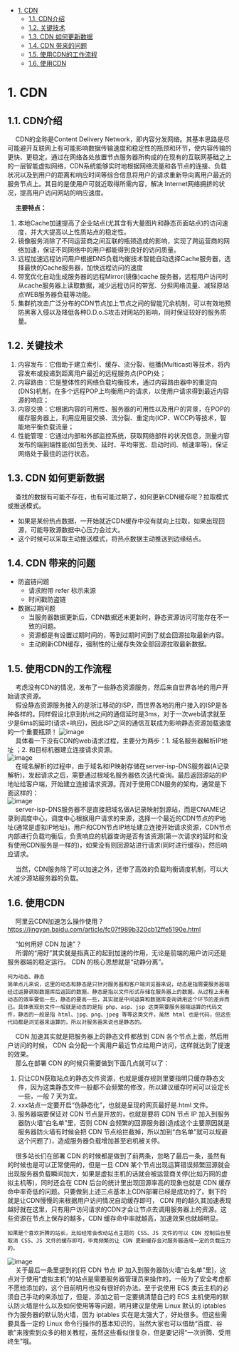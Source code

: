 <!-- TOC -->

- [1. CDN](#1-cdn)
    - [1.1. CDN介绍](#11-cdn介绍)
    - [1.2. 关键技术](#12-关键技术)
    - [1.3. CDN 如何更新数据](#13-cdn-如何更新数据)
    - [1.4. CDN 带来的问题](#14-cdn-带来的问题)
    - [1.5. 使用CDN的工作流程](#15-使用cdn的工作流程)
    - [1.6. 使用CDN](#16-使用cdn)

<!-- /TOC -->

# 1. CDN  
<!-- 
 网友问：帅丙如何给女朋友解释什么是CDN？ 
https://mp.weixin.qq.com/s/f_yMAWw-ymhRldvBcpRH8Q

5分钟了解CDN 加速原理
https://mp.weixin.qq.com/s/Keway7ExLfTNunZTACoxnA
-->

<!-- 
~~
使用 CDN 的好处和注意事项
https://www.imydl.com/work/4073.html
WordPress 站点如何用好 CDN 加速？
https://www.imydl.com/wp/5863.html
-->

## 1.1. CDN介绍  
&emsp; CDN的全称是Content Delivery Network，即内容分发网络。其基本思路是尽可能避开互联网上有可能影响数据传输速度和稳定性的瓶颈和环节，使内容传输的更快、更稳定。通过在网络各处放置节点服务器所构成的在现有的互联网基础之上的一层智能虚拟网络，CDN系统能够实时地根据网络流量和各节点的连接、负载状况以及到用户的距离和响应时间等综合信息将用户的请求重新导向离用户最近的服务节点上。其目的是使用户可就近取得所需内容，解决 Internet网络拥挤的状况，提高用户访问网站的响应速度。  

&emsp; **主要特点：**  
1. 本地Cache加速提高了企业站点(尤其含有大量图片和静态页面站点)的访问速度，并大大提高以上性质站点的稳定性。
2. 镜像服务消除了不同运营商之间互联的瓶颈造成的影响，实现了跨运营商的网络加速，保证不同网络中的用户都能得到良好的访问质量。
3. 远程加速远程访问用户根据DNS负载均衡技术智能自动选择Cache服务器，选择最快的Cache服务器，加快远程访问的速度
4. 带宽优化自动生成服务器的远程Mirror(镜像)cache 服务器，远程用户访问时从cache服务器上读取数据，减少远程访问的带宽、分担网络流量、减轻原站点WEB服务器负载等功能。
5. 集群抗攻击广泛分布的CDN节点加上节点之间的智能冗余机制，可以有效地预防黑客入侵以及降低各种D.D.o.S攻击对网站的影响，同时保证较好的服务质量。

## 1.2. 关键技术  
<!-- 
CDN 加速静态资源访问
https://mp.weixin.qq.com/s/VIjHRl5GogichFnf66Wi3g

内容发布 

它借助于建立索引、缓存、流分裂、组播（Multicast）等技术，将内容发布或投递到距离用户最近的远程服务点（POP）处。

内容存储 

对于CDN系统而言，需要考虑两个方面的内容存储问题。一个是内容源的存储，一个是内容在 Cache节点中的存储。


内容路由 

它是整体性的网络负载均衡技术，通过内容路由器中的重定向（DNS）机制，在多个远程POP上均衡用户的请求，以使用户请求得到最近内容源的响应。

内容管理 

它通过内部和外部监控系统，获取网络部件的状况信息，测量内容发布的端到端性能（如包丢失、延时、平均带宽、启动时间、帧速率等），保证网络处于最佳的运行状态。


CDN的关键技术主要有内容存储和分发技术
内存存储

比如说我们有个图片网站应用部署在成都，一开始应用只在成都当地推广本地人使用。后面业务发展出去了，全国各地的人都在访问了，处于新疆乌鲁木齐的用户发现图片加载的速度变得很慢（因为图片这些数据需要从成都通过网线传输到乌鲁木齐太远了，而且中途可能存在网络拥挤等等原因）那么想个办法，我们在乌鲁木齐部署一个缓存服务器，后续乌鲁木齐的用户只要访问过某张图片就将其缓存到乌鲁木齐的服务器上，后续的访问就可以变得更快
分发技术

比如说访问乌鲁木齐缓存服务器没有对应的图片缓存的时候，这个时候可以去访问西北数据中心获取数据，西北数据中心没有再去源数据中心获取，这样可以尽可能的减少对源数据中心的访问减少源数据中心压力的同时，加速用户的访问体验

CDN 可以缓存什么
网页、图片、文件等一些不经常改变的数据，可以缓存到 CDN 中
-->
1. 内容发布：它借助于建立索引、缓存、流分裂、组播(Multicast)等技术，将内容发布或投递到距离用户最近的远程服务点(POP)处；
2. 内容路由：它是整体性的网络负载均衡技术，通过内容路由器中的重定向(DNS)机制，在多个远程POP上均衡用户的请求，以使用户请求得到最近内容源的响应；
3. 内容交换：它根据内容的可用性、服务器的可用性以及用户的背景，在POP的缓存服务器上，利用应用层交换、流分裂、重定向(ICP、WCCP)等技术，智能地平衡负载流量；
4. 性能管理：它通过内部和外部监控系统，获取网络部件的状况信息，测量内容发布的端到端性能(如包丢失、延时、平均带宽、启动时间、帧速率等)，保证网络处于最佳的运行状态。

## 1.3. CDN 如何更新数据
&emsp; 查找的数据有可能不存在，也有可能过期了，如何更新CDN缓存呢？拉取模式或推送模式。  

* 如果是某份热点数据，一开始就近CDN缓存中没有就向上拉取，如果出现回源，可能导致源数据中心压力会过大。
* 这个时候可以采取主动推送模式，将热点数据主动推送到边缘结点。

## 1.4. CDN 带来的问题

* 防盗链问题
    * 请求附带 refer 标示来源
    * 时间戳防盗链
* 数据过期问题
    * 当服务器数据更新后，CDN数据还未更新时，静态资源访问可能存在不一致的问题。
    * 资源都是有设置过期时间的，等到过期时间到了就会回源拉取最新内容。
    * 主动刷新CDN缓存，强制性的让缓存失效全部回源拉取最新数据。


## 1.5. 使用CDN的工作流程  
<!-- 
https://blog.csdn.net/hetoto/article/details/90509328
https://mp.weixin.qq.com/s/VIjHRl5GogichFnf66Wi3g


CDN 基本工作过程
https://blog.csdn.net/u014209205/article/details/89892359
-->
&emsp; 考虑没有CDN的情况，发布了一些静态资源服务，然后来自世界各地的用户开始请求资源。  
&emsp; 假设静态资源服务接入的是浙江移动的ISP，而世界各地的用户接入的ISP是各种各样的。同样假设北京到杭州之间的通信延时是3ms，对于一次web请求就至少是6ms的延时(请求+响应)，因此ISP之间的通信互联成为影响静态资源加载速度的一个重要瓶颈！
![image](https://gitee.com/wt1814/pic-host/raw/master/images/system/loadBalance/cdn/cdn-1.png)  
&emsp; 具体看一下没有CDN的web请求过程，主要分为两步：1. 域名服务器解析IP地址 ；2. 和目标机器建立连接请求资源。  
![image](https://gitee.com/wt1814/pic-host/raw/master/images/system/loadBalance/cdn/cdn-2.png)  
&emsp; 在域名解析的过程中，由于域名和IP映射存储在server-isp-DNS服务器(A记录解析)，发起请求之后，需要通过根域名服务器依次迭代查询。最后返回源站的IP地址给客户端，开始建立连接请求资源。而对于使用CDN服务的架构，通常是下面这样的：  
![image](https://gitee.com/wt1814/pic-host/raw/master/images/system/loadBalance/cdn/cdn-3.png)  
&emsp; server-isp-DNS服务器不是直接把域名做A记录映射到源站，而是CNAME记录到调度中心，调度中心根据用户请求的来源，选择一个最近的CDN节点的IP地址(通常是虚拟IP地址)。用户和CDN节点IP地址建立连接开始请求资源，CDN节点内部进行负载均衡后，负责响应的机器查询是否有该资源(第一次请求的延时和没有使用CDN服务是一样的)，如果没有则回源站进行请求(同时进行缓存)，然后响应请求。  
<!-- 
看完原理和架构之后，再来看你的问题，当然就是看看web请求是否存在跨ISP通信的情况了。 
--> 
&emsp; 当然，CDN服务除了可以加速之外，还带了高效的负载均衡调度机制，可以大大减少源站服务器的负载。  

## 1.6. 使用CDN  
<!--
~~ 
https://www.imydl.com/work/4073.html
-->
&emsp; 阿里云CDN加速怎么操作使用？https://jingyan.baidu.com/article/fc07f989b320cb12ffe5190e.html  

&emsp; “如何用好 CDN 加速”？  
&emsp; 所谓的“用好”其实就是指真正的起到加速的作用，无论是前端的用户访问还是服务器端的稳定运行。 CDN 的核心思想就是“动静分离”。  

    何为动态、静态
    简单点儿来说，这里的动态和静态是只针对服务器和客户端浏览器来说，动态是指需要服务器端经过运算调取数据库后返回的数据，静态是指以文件形式存储在服务器上的数据。从过程上来看动态的效率要低一些，静态的要高一些，其实就是中间运算和数据库查询调用这个环节的差异而已。具体表现到文件一般就是动态的是指 php、asp、jsp 这类需要服务器端运算的代码文件，静态的一般是指 html、jpg、png、jpeg 等等这类文件，虽然 html 也是代码，但这些代码都是浏览器来运算的，所以对服务器来说也是静态的。

&emsp; CDN 加速其实就是把服务器上的静态文件都放到 CDN 各个节点上面，然后用户访问的时候， CDN 会分配一个离用户最近节点给用户访问，这样就达到了提速的效果。  
&emsp; 那么在部署 CDN 的时候只需要做到下面几点就可以了：

1. 只让CDN获取站点的静态文件资源，也就是缓存规则里要指明只缓存静态文件，因为这类静态文件一般都不会频繁的修改，所以建议缓存时间可以设定长一些，一般 7 天为宜。  
2.  xxx站点一定要开启“伪静态化”，也就是呈现的网页最好是.html 文件。  
3. 服务器端要保证对 CDN 节点是开放的，也就是要将 CDN 节点 IP 加入到服务器防火墙“白名单”里，否则 CDN 会频繁的回源服务器(造成这个主要原因就是服务器防火墙有时候会把 CDN 节点给拦截掉，所以加到“白名单”就可以规避这个问题了)，造成服务器负载增加甚至宕机被关停。  

&emsp; 很多站长们在部署 CDN 的时候都是做到了前两条，忽略了最后一条，虽然有的时候也是可以正常使用的，但是一旦 CDN 某个节点出现运算错误频繁回源就会出现服务器负载瞬间加大，如果是虚拟主机的话就会被运营商关停(比如万网的虚拟主机等)，同时还会在 CDN 后台的统计里出现回源率高的现象也就是 CDN 缓存命中率奇低的问题。只要做到上述三点基本上CDN部署已经是成功的了。剩下的就是让CDN慢慢的来根据用户访问情况自动缓存即可， CDN 用的越久其加速表现越好就在这里，只有用户访问请求的CDN才会让节点去调用服务器上的资源。这些资源在节点上保存的越多，CDN 缓存命中率就越高，加速效果也就越明显。  

    如果是个喜欢折腾的站长，比如经常会改动站点主题的 CSS、JS 文件的可以 CDN 控制后台里取消 CSS、JS 文件的缓存即可，毕竟频繁的让 CDN 更新缓存会对服务器造成一定的负载压力的。

![image](https://gitee.com/wt1814/pic-host/raw/master/images/system/loadBalance/cdn/cdn-4.png)  
&emsp; 关于最后一条里提到的[将 CDN 节点 IP 加入到服务器防火墙“白名单”里]，这点对于使用“虚拟主机”的站点是需要服务器管理员来操作的，一般为了安全考虑都不愿给添加的，这个目前明月也没有很好的办法。至于说使用 ECS 类云主机的必须自己手动的来添加了，但是，添加之前一定要搞清楚自己的 ECS 主机使用的默认防火墙是什么以及如何使用等等问题，明月建议是使用 Linux 默认的 iptables 作为服务器的默认防火墙，因为 iptables 实在是太强大了，好处很多。但这些需要具备一定的 Linux 命令行操作的基本知识的，当然大家也可以借助“百度、谷歌”来搜索到众多的相关教程，虽然这些看似很复杂，但是要记得“一次折腾、受用终生”哦。  
